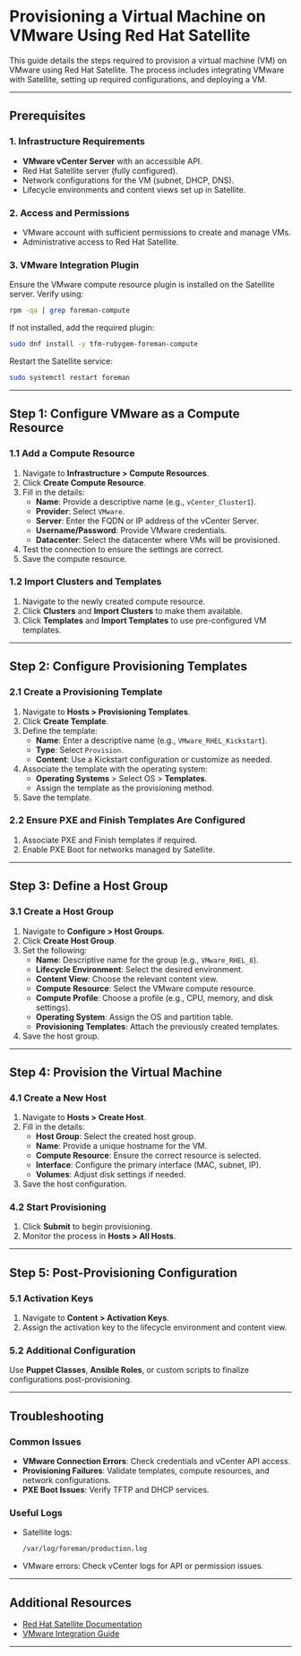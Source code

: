 # Provisioning a Virtual Machine on VMware Using Red Hat Satellite

This guide details the steps required to provision a virtual machine (VM) on VMware using Red Hat Satellite. The process includes integrating VMware with Satellite, setting up required configurations, and deploying a VM.

---

## Prerequisites

### 1. Infrastructure Requirements
- **VMware vCenter Server** with an accessible API.
- Red Hat Satellite server (fully configured).
- Network configurations for the VM (subnet, DHCP, DNS).
- Lifecycle environments and content views set up in Satellite.

### 2. Access and Permissions
- VMware account with sufficient permissions to create and manage VMs.
- Administrative access to Red Hat Satellite.

### 3. VMware Integration Plugin
Ensure the VMware compute resource plugin is installed on the Satellite server. Verify using:
```bash
rpm -qa | grep foreman-compute
```
If not installed, add the required plugin:
```bash
sudo dnf install -y tfm-rubygem-foreman-compute
```

Restart the Satellite service:
```bash
sudo systemctl restart foreman
```

---

## Step 1: Configure VMware as a Compute Resource

### 1.1 Add a Compute Resource
1. Navigate to **Infrastructure > Compute Resources**.
2. Click **Create Compute Resource**.
3. Fill in the details:
   - **Name**: Provide a descriptive name (e.g., `vCenter_Cluster1`).
   - **Provider**: Select `VMware`.
   - **Server**: Enter the FQDN or IP address of the vCenter Server.
   - **Username/Password**: Provide VMware credentials.
   - **Datacenter**: Select the datacenter where VMs will be provisioned.
4. Test the connection to ensure the settings are correct.
5. Save the compute resource.

### 1.2 Import Clusters and Templates
1. Navigate to the newly created compute resource.
2. Click **Clusters** and **Import Clusters** to make them available.
3. Click **Templates** and **Import Templates** to use pre-configured VM templates.

---

## Step 2: Configure Provisioning Templates

### 2.1 Create a Provisioning Template
1. Navigate to **Hosts > Provisioning Templates**.
2. Click **Create Template**.
3. Define the template:
   - **Name**: Enter a descriptive name (e.g., `VMware_RHEL_Kickstart`).
   - **Type**: Select `Provision`.
   - **Content**: Use a Kickstart configuration or customize as needed.
4. Associate the template with the operating system:
   - **Operating Systems** > Select OS > **Templates**.
   - Assign the template as the provisioning method.
5. Save the template.

### 2.2 Ensure PXE and Finish Templates Are Configured
1. Associate PXE and Finish templates if required.
2. Enable PXE Boot for networks managed by Satellite.

---

## Step 3: Define a Host Group

### 3.1 Create a Host Group
1. Navigate to **Configure > Host Groups**.
2. Click **Create Host Group**.
3. Set the following:
   - **Name**: Descriptive name for the group (e.g., `VMware_RHEL_8`).
   - **Lifecycle Environment**: Select the desired environment.
   - **Content View**: Choose the relevant content view.
   - **Compute Resource**: Select the VMware compute resource.
   - **Compute Profile**: Choose a profile (e.g., CPU, memory, and disk settings).
   - **Operating System**: Assign the OS and partition table.
   - **Provisioning Templates**: Attach the previously created templates.
4. Save the host group.

---

## Step 4: Provision the Virtual Machine

### 4.1 Create a New Host
1. Navigate to **Hosts > Create Host**.
2. Fill in the details:
   - **Host Group**: Select the created host group.
   - **Name**: Provide a unique hostname for the VM.
   - **Compute Resource**: Ensure the correct resource is selected.
   - **Interface**: Configure the primary interface (MAC, subnet, IP).
   - **Volumes**: Adjust disk settings if needed.
3. Save the host configuration.

### 4.2 Start Provisioning
1. Click **Submit** to begin provisioning.
2. Monitor the process in **Hosts > All Hosts**.

---

## Step 5: Post-Provisioning Configuration

### 5.1 Activation Keys
1. Navigate to **Content > Activation Keys**.
2. Assign the activation key to the lifecycle environment and content view.

### 5.2 Additional Configuration
Use **Puppet Classes**, **Ansible Roles**, or custom scripts to finalize configurations post-provisioning.

---

## Troubleshooting

### Common Issues
- **VMware Connection Errors**: Check credentials and vCenter API access.
- **Provisioning Failures**: Validate templates, compute resources, and network configurations.
- **PXE Boot Issues**: Verify TFTP and DHCP services.

### Useful Logs
- Satellite logs:
  ```bash
  /var/log/foreman/production.log
  ```
- VMware errors:
  Check vCenter logs for API or permission issues.

---

## Additional Resources
- [Red Hat Satellite Documentation](https://access.redhat.com/documentation/en-us/red_hat_satellite/)
- [VMware Integration Guide](https://access.redhat.com/articles/6428841)

---
